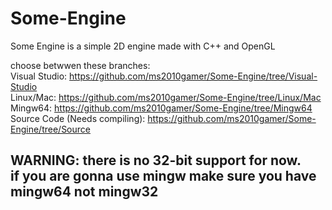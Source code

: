 # Some-Engine
<p> Some Engine is a simple 2D engine made with C++ and OpenGL </p>


choose betwwen these branches: <br>
Visual Studio: https://github.com/ms2010gamer/Some-Engine/tree/Visual-Studio <br>
Linux/Mac: https://github.com/ms2010gamer/Some-Engine/tree/Linux/Mac <br>
Mingw64: https://github.com/ms2010gamer/Some-Engine/tree/Mingw64 <br>
Source Code (Needs compiling): https://github.com/ms2010gamer/Some-Engine/tree/Source <br>

<h2>
WARNING: there is no 32-bit support for now. <br>
if you are gonna use mingw make sure you have mingw64 not mingw32 <br>
</h2>
